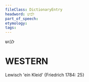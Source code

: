 ```yaml
---
fileClass: DictionaryEntry
headword: לבֿוש
part_of_speech: 
etymology: 
tags: 
---
```

לבֿוש

WESTERN
========

Lewisch 'ein Kleid' {Friedrich 1784: 25}
